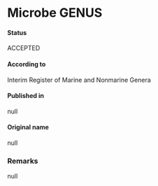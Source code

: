 # Microbe GENUS

#### Status
ACCEPTED

#### According to
Interim Register of Marine and Nonmarine Genera

#### Published in
null

#### Original name
null

### Remarks
null